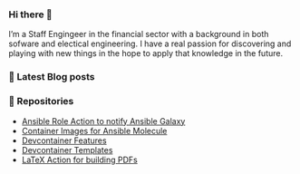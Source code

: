 ### Hi there 👋

I’m a Staff Engingeer in the financial sector with a background in both sofware and electical engineering. I have a real passion for discovering and playing with new things in the hope to apply that knowledge in the future.

### 📝 Latest Blog posts

<!-- BLOG-POST-LIST:START -->
<!-- BLOG-POST-LIST:END -->

<!--
**hspaans/hspaans** is a ✨ _special_ ✨ repository because its `README.md` (this file) appears on your GitHub profile.

Here are some ideas to get you started:

- 🔭 I’m currently working on ...
- 🌱 I’m currently learning ...
- 👯 I’m looking to collaborate on ...
- 🤔 I’m looking for help with ...
- 💬 Ask me about ...
- 📫 How to reach me: ...
- 😄 Pronouns: ...
- ⚡ Fun fact: ...
-->

### 📑 Repositories

- [Ansible Role Action to notify Ansible Galaxy](https://github.com/hspaans/ansible-role-action)
- [Container Images for Ansible Molecule](https://github.com/hspaans/molecule-containers)
- [Devcontainer Features](https://github.com/hspaans/devcontainer-features)
- [Devcontainer Templates](https://github.com/hspaans/devcontainer-templates)
- [LaTeX Action for building PDFs](https://github.com/hspaans/latexmk-action)
